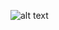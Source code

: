 ![alt text](https://github.com/hantyrram/commerceclient/tree/experimental/public/hantyr_logo.png "Hantyr Logo")

